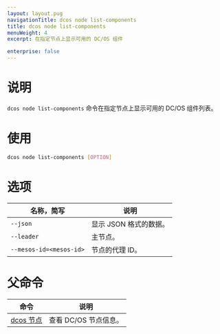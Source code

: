 ```yaml
---
layout: layout.pug
navigationTitle: dcos node list-components
title: dcos node list-components
menuWeight: 4
excerpt: 在指定节点上显示可用的 DC/OS 组件

enterprise: false
---
```


  
# 说明
`dcos node list-components` 命令在指定节点上显示可用的 DC/OS 组件列表。

# 使用

```bash
dcos node list-components [OPTION]
```

# 选项

| 名称，简写 | 说明 |
|---------|-------------|
| `--json` | 显示 JSON 格式的数据。|
| `--leader` | 主节点。|
| `--mesos-id=<mesos-id>` | 节点的代理 ID。|

# 父命令

| 命令 | 说明 |
|---------|-------------|
| [dcos 节点](/dcos/cn/1.11/cli/command-reference/dcos-node/) | 查看 DC/OS 节点信息。|


